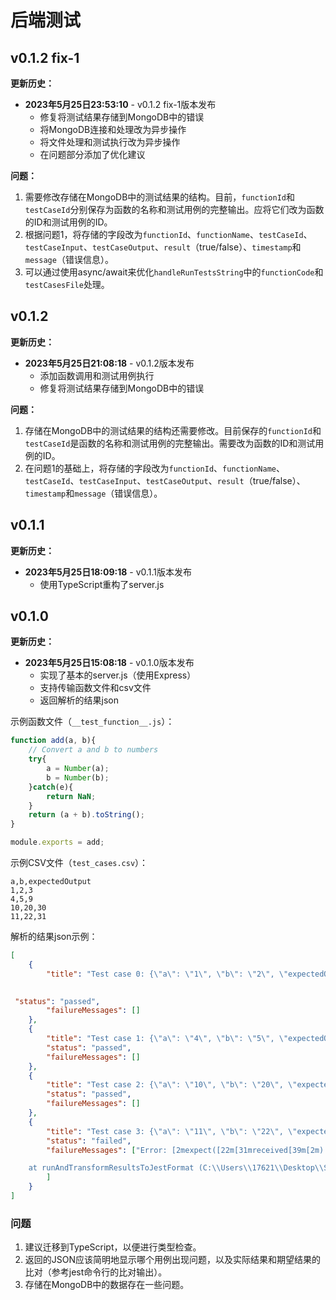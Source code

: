 # 后端测试

## v0.1.2 fix-1

**更新历史：**

- **2023年5月25日23:53:10** - v0.1.2 fix-1版本发布
  - 修复将测试结果存储到MongoDB中的错误
  - 将MongoDB连接和处理改为异步操作
  - 将文件处理和测试执行改为异步操作
  - 在问题部分添加了优化建议

**问题：**

1. 需要修改存储在MongoDB中的测试结果的结构。目前，`functionId`和`testCaseId`分别保存为函数的名称和测试用例的完整输出。应将它们改为函数的ID和测试用例的ID。
2. 根据问题1，将存储的字段改为`functionId`、`functionName`、`testCaseId`、`testCaseInput`、`testCaseOutput`、`result`（true/false）、`timestamp`和`message`（错误信息）。
3. 可以通过使用async/await来优化`handleRunTestsString`中的`functionCode`和`testCasesFile`处理。

## v0.1.2

**更新历史：**

- **2023年5月25日21:08:18** - v0.1.2版本发布
  - 添加函数调用和测试用例执行
  - 修复将测试结果存储到MongoDB中的错误

**问题：**

1. 存储在MongoDB中的测试结果的结构还需要修改。目前保存的`functionId`和`testCaseId`是函数的名称和测试用例的完整输出。需要改为函数的ID和测试用例的ID。
2. 在问题1的基础上，将存储的字段改为`functionId`、`functionName`、`testCaseId`、`testCaseInput`、`testCaseOutput`、`result`（true/false）、`timestamp`和`message`（错误信息）。

## v0.1.1

**更新历史：**

- **2023年5月25日18:09:18** - v0.1.1版本发布
  - 使用TypeScript重构了server.js

## v0.1.0

**更新历史：**

- **2023年5月25日15:08:18** - v0.1.0版本发布
  - 实现了基本的server.js（使用Express）
  - 支持传输函数文件和csv文件
  - 返回解析的结果json

示例函数文件（`__test_function__.js`）：

```javascript
function add(a, b){
    // Convert a and b to numbers
    try{
        a = Number(a);
        b = Number(b);
    }catch(e){
        return NaN;
    }
    return (a + b).toString();
}

module.exports = add;
```

示例CSV文件（`test_cases.csv`）：

```csv
a,b,expectedOutput
1,2,3
4,5,9
10,20,30
11,22,31
```

解析的结果json示例：

```json
[
    {
        "title": "Test case 0: {\"a\": \"1\", \"b\": \"2\", \"expectedOutput\": \"3\"}",
       

 "status": "passed",
        "failureMessages": []
    },
    {
        "title": "Test case 1: {\"a\": \"4\", \"b\": \"5\", \"expectedOutput\": \"9\"}",
        "status": "passed",
        "failureMessages": []
    },
    {
        "title": "Test case 2: {\"a\": \"10\", \"b\": \"20\", \"expectedOutput\": \"30\"}",
        "status": "passed",
        "failureMessages": []
    },
    {
        "title": "Test case 3: {\"a\": \"11\", \"b\": \"22\", \"expectedOutput\": \"31\"}",
        "status": "failed",
        "failureMessages": ["Error: [2mexpect([22m[31mreceived[39m[2m).[22mtoEqual[2m([22m[32mexpected[39m[2m) // deep equality[22m\n\nExpected: [32m\"3[7m1[27m\"[39m\nReceived: [31m\"3[7m3[27m\"[39m\n    at toEqual (C:\\Users\\17621\\Desktop\\SE-Testing-2023\\__temp_test__.js:42:26)\n    at Object.<anonymous> (C:\\Users\\17621\\Desktop\\SE-Testing-2023\\node_modules\\.pnpm\\jest-each@29.5.0\\node_modules\\jest-each\\build\\bind.js:79:13)\n    at Promise.then.completed (C:\\Users\\17621\\Desktop\\SE-Testing-2023\\node_modules\\.pnpm\\jest-circus@29.5.0\\node_modules\\jest-circus\\build\\utils.js:293:28)\n    at new Promise (<anonymous>)\n    at callAsyncCircusFn (C:\\Users\\17621\\Desktop\\SE-Testing-2023\\node_modules\\.pnpm\\jest-circus@29.5.0\\node_modules\\jest-circus\\build\\utils.js:226:10)\n    at _callCircusTest (C:\\Users\\17621\\Desktop\\SE-Testing-2023\\node_modules\\.pnpm\\jest-circus@29.5.0\\node_modules\\jest-circus\\build\\run.js:297:40)\n    at processTicksAndRejections (node:internal/process/task_queues:96:5)\n    at _runTest (C:\\Users\\17621\\Desktop\\SE-Testing-2023\\node_modules\\.pnpm\\jest-circus@29.5.0\\node_modules\\jest-circus\\build\\run.js:233:3)\n    at _runTestsForDescribeBlock (C:\\Users\\17621\\Desktop\\SE-Testing-2023\\node_modules\\.pnpm\\jest-circus@29.5.0\\node_modules\\jest-circus\\build\\run.js:135:9)\n    at _runTestsForDescribeBlock (C:\\Users\\17621\\Desktop\\SE-Testing-2023\\node_modules\\.pnpm\\jest-circus@29.5.0\\node_modules\\jest-circus\\build\\run.js:130:9)\n    at run (C:\\Users\\17621\\Desktop\\SE-Testing-2023\\node_modules\\.pnpm\\jest-circus@29.5.0\\node_modules\\jest-circus\\build\\run.js:68:3)\n

    at runAndTransformResultsToJestFormat (C:\\Users\\17621\\Desktop\\SE-Testing-2023\\node_modules\\.pnpm\\jest-circus@29.5.0\\node_modules\\jest-circus\\build\\legacy-code-todo-rewrite\\jestAdapterInit.js:122:21)\n    at jestAdapter (C:\\Users\\17621\\Desktop\\SE-Testing-2023\\node_modules\\.pnpm\\jest-circus@29.5.0\\node_modules\\jest-circus\\build\\legacy-code-todo-rewrite\\jestAdapter.js:79:19)\n    at runTestInternal (C:\\Users\\17621\\Desktop\\SE-Testing-2023\\node_modules\\.pnpm\\jest-runner@29.5.0\\node_modules\\jest-runner\\build\\runTest.js:367:16)\n    at runTest (C:\\Users\\17621\\Desktop\\SE-Testing-2023\\node_modules\\.pnpm\\jest-runner@29.5.0\\node_modules\\jest-runner\\build\\runTest.js:444:34)"
        ]
    }
]
```

### 问题

1. 建议迁移到TypeScript，以便进行类型检查。
2. 返回的JSON应该简明地显示哪个用例出现问题，以及实际结果和期望结果的比对（参考jest命令行的比对输出）。
3. 存储在MongoDB中的数据存在一些问题。
